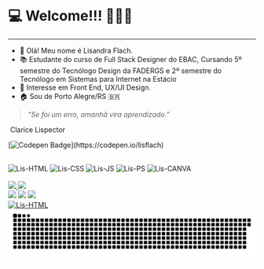 # 💻 Welcome!!! 👩🏽‍💻

------

- 👋 Olá! Meu nome é Lisandra Flach.
- 📚 Estudante do curso de Full Stack Designer do EBAC, Cursando 5º semestre do Tecnólogo Design da FADERGS e 2º semestre do Tecnólogo em Sistemas para Internet na Estácio
- 👀 Interesse em Front End, UX/UI Design.
- 🏠 Sou de Porto Alegre/RS 🇧🇷

> *“Se foi um erro, amanhã vira aprendizado.”*

​												   Clarice Lispector

[![Codepen Badge](https://img.shields.io/badge/-Codepen-black?style=flat-square&logo=Codepen&logoColor=white&link=[https://codepen.io/lisflach](https://codepen.io/lisflach))](https://codepen.io/lisflach)
  ##
 
  
 <div style="display: inline_block">
  <img align="center" alt="Lis-HTML" height="30" width="40" src="https://cdn.jsdelivr.net/gh/devicons/devicon/icons/html5/html5-original-wordmark.svg">
  <img align="center" alt="Lis-CSS" height="30" width="40" src="https://cdn.jsdelivr.net/gh/devicons/devicon/icons/css3/css3-original-wordmark.svg">
  <img align="center" alt="Lis-JS" height="30" width="40" src="https://cdn.jsdelivr.net/gh/devicons/devicon/icons/javascript/javascript-original.svg">
  <img align="center" alt="Lis-PS" height="30" width="40" src="https://cdn.jsdelivr.net/gh/devicons/devicon/icons/photoshop/photoshop-plain.svg">
  <img align="center" alt="Lis-CANVA" height="30" width="40" src="https://cdn.jsdelivr.net/gh/devicons/devicon/icons/canva/canva-original.svg">
</div><br>

<div>
  <a href="https://github.com/lisflach">
  <img height="180em" src="https://github-readme-stats.vercel.app/api?username=lisflach&show_icons=true&theme=dark&include_all_commits=true&count_private=true"/>
  <img height="180em" src="https://github-readme-stats.vercel.app/api/top-langs/?username=lisflach&layout=compact&langs_count=7&theme=dark"/>
</div>
  
 
  <div> 
  <a href="https://instagram.com/lisflach" target="_blank"><img src="https://img.shields.io/badge/-Instagram-%23E4405F?style=for-the-badge&logo=instagram&logoColor=white" target="_blank"></a>
  <a href = "mailto:lisflach@gmail.com"><img src="https://img.shields.io/badge/-Gmail-%23333?style=for-the-badge&logo=gmail&logoColor=white" target="_blank"></a>
  <a href="https://www.linkedin.com/in/lisandra-flach-rosa/" target="_blank"><img src="https://img.shields.io/badge/-LinkedIn-%230077B5?style=for-the-badge&logo=linkedin&logoColor=white" target="_blank"></a> <br>
  <a href="https://www.behance.net/lisflach" target="_blank"><img align="center" alt="Lis-HTML" height="25" src="https://aleen42.github.io/badges/src/behance.svg" target="_blank"></a>
  </div>
  
   <div>
      <img src="https://github.com/lisflach/lisflach/blob/output/github-contribution-grid-snake.svg">
   </div>
   

  

